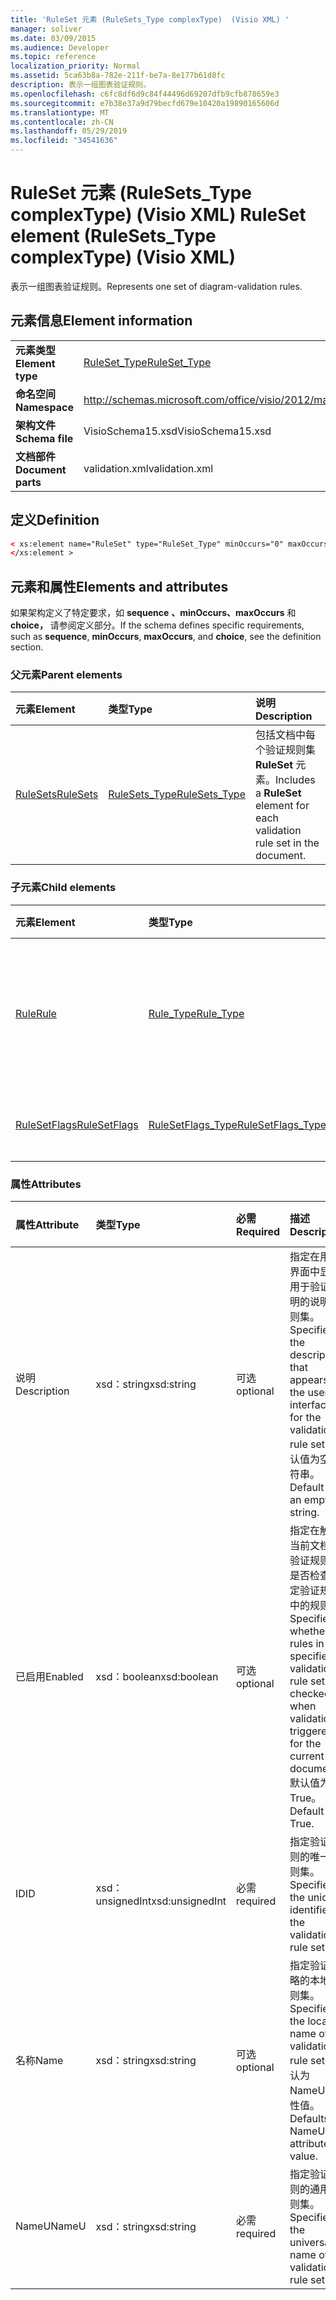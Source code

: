 ```yaml
---
title: 'RuleSet 元素 (RuleSets_Type complexType)  (Visio XML) '
manager: soliver
ms.date: 03/09/2015
ms.audience: Developer
ms.topic: reference
localization_priority: Normal
ms.assetid: 5ca63b8a-782e-211f-be7a-8e177b61d8fc
description: 表示一组图表验证规则。
ms.openlocfilehash: c6fc8df6d9c84f44496d69207dfb9cfb878659e3
ms.sourcegitcommit: e7b38e37a9d79becfd679e10420a19890165606d
ms.translationtype: MT
ms.contentlocale: zh-CN
ms.lasthandoff: 05/29/2019
ms.locfileid: "34541636"
---
```

# <a name="ruleset-element-rulesets_type-complextype-visio-xml"></a><span data-ttu-id="9023a-103">RuleSet 元素 (RuleSets_Type complexType)  (Visio XML) </span><span class="sxs-lookup"><span data-stu-id="9023a-103">RuleSet element (RuleSets_Type complexType) (Visio XML)</span></span>

<span data-ttu-id="9023a-104">表示一组图表验证规则。</span><span class="sxs-lookup"><span data-stu-id="9023a-104">Represents one set of diagram-validation rules.</span></span>
  
## <a name="element-information"></a><span data-ttu-id="9023a-105">元素信息</span><span class="sxs-lookup"><span data-stu-id="9023a-105">Element information</span></span>

|||
|:-----|:-----|
|<span data-ttu-id="9023a-106">**元素类型**</span><span class="sxs-lookup"><span data-stu-id="9023a-106">**Element type**</span></span> <br/> |[<span data-ttu-id="9023a-107">RuleSet_Type</span><span class="sxs-lookup"><span data-stu-id="9023a-107">RuleSet_Type</span></span>](ruleset_type-complextypevisio-xml.md) <br/> |
|<span data-ttu-id="9023a-108">**命名空间**</span><span class="sxs-lookup"><span data-stu-id="9023a-108">**Namespace**</span></span> <br/> |http://schemas.microsoft.com/office/visio/2012/main  <br/> |
|<span data-ttu-id="9023a-109">**架构文件**</span><span class="sxs-lookup"><span data-stu-id="9023a-109">**Schema file**</span></span> <br/> |<span data-ttu-id="9023a-110">VisioSchema15.xsd</span><span class="sxs-lookup"><span data-stu-id="9023a-110">VisioSchema15.xsd</span></span>  <br/> |
|<span data-ttu-id="9023a-111">**文档部件**</span><span class="sxs-lookup"><span data-stu-id="9023a-111">**Document parts**</span></span> <br/> |<span data-ttu-id="9023a-112">validation.xml</span><span class="sxs-lookup"><span data-stu-id="9023a-112">validation.xml</span></span>  <br/> |
   
## <a name="definition"></a><span data-ttu-id="9023a-113">定义</span><span class="sxs-lookup"><span data-stu-id="9023a-113">Definition</span></span>

```XML
< xs:element name="RuleSet" type="RuleSet_Type" minOccurs="0" maxOccurs="unbounded" >
</xs:element >
```

## <a name="elements-and-attributes"></a><span data-ttu-id="9023a-114">元素和属性</span><span class="sxs-lookup"><span data-stu-id="9023a-114">Elements and attributes</span></span>

<span data-ttu-id="9023a-115">如果架构定义了特定要求，如 **sequence** **、minOccurs、maxOccurs** 和 **choice，** 请参阅定义部分。</span><span class="sxs-lookup"><span data-stu-id="9023a-115">If the schema defines specific requirements, such as **sequence**, **minOccurs**, **maxOccurs**, and **choice**, see the definition section.</span></span> 
  
### <a name="parent-elements"></a><span data-ttu-id="9023a-116">父元素</span><span class="sxs-lookup"><span data-stu-id="9023a-116">Parent elements</span></span>

|<span data-ttu-id="9023a-117">**元素**</span><span class="sxs-lookup"><span data-stu-id="9023a-117">**Element**</span></span>|<span data-ttu-id="9023a-118">**类型**</span><span class="sxs-lookup"><span data-stu-id="9023a-118">**Type**</span></span>|<span data-ttu-id="9023a-119">**说明**</span><span class="sxs-lookup"><span data-stu-id="9023a-119">**Description**</span></span>|
|:-----|:-----|:-----|
|[<span data-ttu-id="9023a-120">RuleSets</span><span class="sxs-lookup"><span data-stu-id="9023a-120">RuleSets</span></span>](rulesets-element-validation_type-complextypevisio-xml.md) <br/> |[<span data-ttu-id="9023a-121">RuleSets_Type</span><span class="sxs-lookup"><span data-stu-id="9023a-121">RuleSets_Type</span></span>](rulesets_type-complextypevisio-xml.md) <br/> |<span data-ttu-id="9023a-122">包括文档中每个验证规则集 **RuleSet** 元素。</span><span class="sxs-lookup"><span data-stu-id="9023a-122">Includes a **RuleSet** element for each validation rule set in the document.</span></span>  <br/> |
   
### <a name="child-elements"></a><span data-ttu-id="9023a-123">子元素</span><span class="sxs-lookup"><span data-stu-id="9023a-123">Child elements</span></span>

|<span data-ttu-id="9023a-124">**元素**</span><span class="sxs-lookup"><span data-stu-id="9023a-124">**Element**</span></span>|<span data-ttu-id="9023a-125">**类型**</span><span class="sxs-lookup"><span data-stu-id="9023a-125">**Type**</span></span>|<span data-ttu-id="9023a-126">**说明**</span><span class="sxs-lookup"><span data-stu-id="9023a-126">**Description**</span></span>|
|:-----|:-----|:-----|
|[<span data-ttu-id="9023a-127">Rule</span><span class="sxs-lookup"><span data-stu-id="9023a-127">Rule</span></span>](rule-element-ruleset_type-complextypevisio-xml.md) <br/> |[<span data-ttu-id="9023a-128">Rule_Type</span><span class="sxs-lookup"><span data-stu-id="9023a-128">Rule_Type</span></span>](rule_type-complextypevisio-xml.md) <br/> |<span data-ttu-id="9023a-129">代表图表有效性规则集中的一个有效性规则。</span><span class="sxs-lookup"><span data-stu-id="9023a-129">Represents a single validation rule in a diagram validation rule set.</span></span>  <br/> |
|[<span data-ttu-id="9023a-130">RuleSetFlags</span><span class="sxs-lookup"><span data-stu-id="9023a-130">RuleSetFlags</span></span>](rulesetflags-element-ruleset_type-complextypevisio-xml.md) <br/> |[<span data-ttu-id="9023a-131">RuleSetFlags_Type</span><span class="sxs-lookup"><span data-stu-id="9023a-131">RuleSetFlags_Type</span></span>](rulesetflags_type-complextypevisio-xml.md) <br/> |<span data-ttu-id="9023a-132">指定规则集属性。</span><span class="sxs-lookup"><span data-stu-id="9023a-132">Specifies rule-set properties.</span></span>  <br/> |
   
### <a name="attributes"></a><span data-ttu-id="9023a-133">属性</span><span class="sxs-lookup"><span data-stu-id="9023a-133">Attributes</span></span>

|<span data-ttu-id="9023a-134">**属性**</span><span class="sxs-lookup"><span data-stu-id="9023a-134">**Attribute**</span></span>|<span data-ttu-id="9023a-135">**类型**</span><span class="sxs-lookup"><span data-stu-id="9023a-135">**Type**</span></span>|<span data-ttu-id="9023a-136">**必需**</span><span class="sxs-lookup"><span data-stu-id="9023a-136">**Required**</span></span>|<span data-ttu-id="9023a-137">**描述**</span><span class="sxs-lookup"><span data-stu-id="9023a-137">**Description**</span></span>|<span data-ttu-id="9023a-138">**可能的值**</span><span class="sxs-lookup"><span data-stu-id="9023a-138">**Possible values**</span></span>|
|:-----|:-----|:-----|:-----|:-----|
|<span data-ttu-id="9023a-139">说明</span><span class="sxs-lookup"><span data-stu-id="9023a-139">Description</span></span>  <br/> |<span data-ttu-id="9023a-140">xsd：string</span><span class="sxs-lookup"><span data-stu-id="9023a-140">xsd:string</span></span>  <br/> |<span data-ttu-id="9023a-141">可选</span><span class="sxs-lookup"><span data-stu-id="9023a-141">optional</span></span>  <br/> |<span data-ttu-id="9023a-142">指定在用户界面中显示用于验证说明的说明规则集。</span><span class="sxs-lookup"><span data-stu-id="9023a-142">Specifies the description that appears in the user interface for the validation rule set.</span></span> <span data-ttu-id="9023a-143">默认值为空字符串。</span><span class="sxs-lookup"><span data-stu-id="9023a-143">Default is an empty string.</span></span>  <br/> |<span data-ttu-id="9023a-144">xsd：string 类型的值。</span><span class="sxs-lookup"><span data-stu-id="9023a-144">Values of the xsd:string type.</span></span>  <br/> |
|<span data-ttu-id="9023a-145">已启用</span><span class="sxs-lookup"><span data-stu-id="9023a-145">Enabled</span></span>  <br/> |<span data-ttu-id="9023a-146">xsd：boolean</span><span class="sxs-lookup"><span data-stu-id="9023a-146">xsd:boolean</span></span>  <br/> |<span data-ttu-id="9023a-147">可选</span><span class="sxs-lookup"><span data-stu-id="9023a-147">optional</span></span>  <br/> |<span data-ttu-id="9023a-148">指定在触发当前文档的验证规则集是否检查指定验证规则中的规则。</span><span class="sxs-lookup"><span data-stu-id="9023a-148">Specifies whether the rules in the specified validation rule set are checked when validation is triggered for the current document.</span></span> <span data-ttu-id="9023a-149">默认值为 True。</span><span class="sxs-lookup"><span data-stu-id="9023a-149">Default is True.</span></span>  <br/> |<span data-ttu-id="9023a-150">xsd：boolean 类型的值。</span><span class="sxs-lookup"><span data-stu-id="9023a-150">Values of the xsd:boolean type.</span></span>  <br/> |
|<span data-ttu-id="9023a-151">ID</span><span class="sxs-lookup"><span data-stu-id="9023a-151">ID</span></span>  <br/> |<span data-ttu-id="9023a-152">xsd：unsignedInt</span><span class="sxs-lookup"><span data-stu-id="9023a-152">xsd:unsignedInt</span></span>  <br/> |<span data-ttu-id="9023a-153">必需</span><span class="sxs-lookup"><span data-stu-id="9023a-153">required</span></span>  <br/> |<span data-ttu-id="9023a-154">指定验证规则的唯一规则集。</span><span class="sxs-lookup"><span data-stu-id="9023a-154">Specifies the unique identifier of the validation rule set.</span></span>  <br/> |<span data-ttu-id="9023a-155">xsd：unsignedInt 类型的值。</span><span class="sxs-lookup"><span data-stu-id="9023a-155">Values of the xsd:unsignedInt type.</span></span>  <br/> |
|<span data-ttu-id="9023a-156">名称</span><span class="sxs-lookup"><span data-stu-id="9023a-156">Name</span></span>  <br/> |<span data-ttu-id="9023a-157">xsd：string</span><span class="sxs-lookup"><span data-stu-id="9023a-157">xsd:string</span></span>  <br/> |<span data-ttu-id="9023a-158">可选</span><span class="sxs-lookup"><span data-stu-id="9023a-158">optional</span></span>  <br/> |<span data-ttu-id="9023a-159">指定验证策略的本地规则集。</span><span class="sxs-lookup"><span data-stu-id="9023a-159">Specifies the local name of the validation rule set.</span></span> <span data-ttu-id="9023a-160">默认为 NameU 属性值。</span><span class="sxs-lookup"><span data-stu-id="9023a-160">Defaults to NameU attribute value.</span></span>  <br/> |<span data-ttu-id="9023a-161">xsd：string 类型的值。</span><span class="sxs-lookup"><span data-stu-id="9023a-161">Values of the xsd:string type.</span></span>  <br/> |
|<span data-ttu-id="9023a-162">NameU</span><span class="sxs-lookup"><span data-stu-id="9023a-162">NameU</span></span>  <br/> |<span data-ttu-id="9023a-163">xsd：string</span><span class="sxs-lookup"><span data-stu-id="9023a-163">xsd:string</span></span>  <br/> |<span data-ttu-id="9023a-164">必需</span><span class="sxs-lookup"><span data-stu-id="9023a-164">required</span></span>  <br/> |<span data-ttu-id="9023a-165">指定验证规则的通用规则集。</span><span class="sxs-lookup"><span data-stu-id="9023a-165">Specifies the universal name of the validation rule set.</span></span>  <br/> |<span data-ttu-id="9023a-166">xsd：string 类型的值。</span><span class="sxs-lookup"><span data-stu-id="9023a-166">Values of the xsd:string type.</span></span>  <br/> |
   

